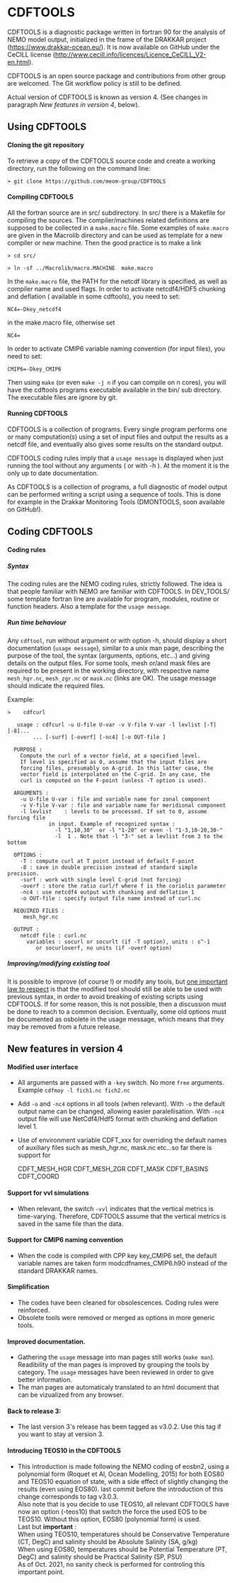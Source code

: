 # CDFTOOLS
  CDFTOOLS is a diagnostic package written in fortran 90 for the analysis of NEMO model output, initialized in  the frame of the DRAKKAR project (<https://www.drakkar-ocean.eu/>). It is now available on GitHub under the CeCILL license (<http://www.cecill.info/licences/Licence_CeCILL_V2-en.html>).

  CDFTOOLS is an open source package and contributions from other group are welcomed. The Git workflow policy is still to be defined.

  Actual version of CDFTOOLS is known as version 4. (See changes in paragraph *New features in version 4*, below).

## Using CDFTOOLS

#### Cloning the git repository
To retrieve a copy of the CDFTOOLS source code and create a working directory, run the following on the command line: 

```> git clone https://github.com/meom-group/CDFTOOLS ```

#### Compiling CDFTOOLS
All the fortran source are in src/ subdirectory. In src/ there is a Makefile for compiling the sources. The compiler/machines related definitions are supposed to be collected in a `make.macro` file. Some examples of `make.macro` are given in the Macrolib directory and can be used as template for a new compiler or new machine. Then the good practice is to make a link 

```> cd src/```

```> ln -sf ../Macrolib/macro.MACHINE  make.macro```

In the `make.macro` file, the PATH for the netcdf library is specified, as well as compiler name and used flags.  In order to activate netcdf4/HDF5 chunking and deflation ( available in some cdftools), you need to set: 

```NC4=-Dkey_netcdf4 ```

in the make.macro file, otherwise set

```NC4= ```

In order to activate CMIP6 variable naming convention (for input files), you need to set:

```CMIP6=-Dkey_CMIP6 ```

Then using `make` (or even `make -j n` if you can compile on n cores), you will have the cdftools programs executable available in the bin/ sub directory. The executable files are ignore by git.


#### Running CDFTOOLS
CDFTOOLS is a collection of programs. Every single program performs one or many computation(s) using a set of input files and output the results as a netcdf file, and eventually also gives some results on the standard output. 

CDFTOOLS coding rules imply that a `usage message` is displayed when just running the tool without any arguments ( or with -h ). At the moment it is the only up to date documentation. 

As CDFTOOLS is a collection of programs, a full diagnostic of model output can be performed writing a script using a sequence of tools. This is done for example in the Drakkar Monitoring Tools (DMONTOOLS, soon available on GitHub!).

## Coding CDFTOOLS
#### Coding rules
##### Syntax
The coding rules are the NEMO coding rules, strictly followed. The idea is that people familiar with NEMO are familiar with CDFTOOLS. In DEV_TOOLS/ some template fortran line are available for program, modules, routine or function headers. Also a template for the `usage message`.
##### Run time behaviour
Any `cdftool`, run without argument or with option -h, should display a short documentation (`usage message`), similar to a unix man page, describing the purpose of the tool, the syntax (arguments,  options, etc...) and giving details on the output files. For some tools, mesh or/and mask files are required to be present in the working directory, with respective name `mesh_hgr.nc`, `mesh_zgr.nc` or `mask.nc` (links are OK). The usage message should indicate the required files.

Example:


```>    cdfcurl```

       usage : cdfcurl -u U-file U-var -v V-file V-var -l levlist [-T] [-8]...
            ... [-surf] [-overf] [-nc4] [-o OUT-file ]
       
      PURPOSE :
        Compute the curl of a vector field, at a specified level.
        If level is specified as 0, assume that the input files are
        forcing files, presumably on A-grid. In this latter case, the
        vector field is interpolated on the C-grid. In any case, the
        curl is computed on the F-point (unless -T option is used).
       
      ARGUMENTS :
        -u U-file U-var : file and variable name for zonal component
        -v V-file V-var : file and variable name for meridional component
        -l levlist    : levels to be processed. If set to 0, assume forcing file
                 in input. Example of recognized syntax :
                   -l "1,10,30"  or -l "1-20" or even -l "1-3,10-20,30-"
                   -l  1 . Note that -l "3-" set a levlist from 3 to the bottom
                   
      OPTIONS :
        -T : compute curl at T point instead of default F-point
        -8 : save in double precision instead of standard simple precision.
        -surf : work with single level C-grid (not forcing)
        -overf : store the ratio curl/f where f is the coriolis parameter
        -nc4 : use netcdf4 output with chunking and deflation 1
        -o OUT-file : specify output file name instead of curl.nc
       
      REQUIRED FILES :
         mesh_hgr.nc
       
      OUTPUT : 
        netcdf file : curl.nc
          variables : socurl or socurlt (if -T option), units : s^-1
             or socurloverf, no units (if -overf option)

##### Improving/modifying existing tool
 It is possible to improve (of course !) or modify any tools, but <u>one important law to respect</u> is that the modified tool should still be able to be used with previous syntax, in order to avoid breaking of existing scripts using CDFTOOLS. If for some reason, this is not possible, then a discussion must be done to reach to a common decision. Eventually, some old options must be documented as osbolete in the usage message, which means that they may be removed from a future release. 

## New features in version 4
#### Modified user interface
 * All arguments are passed with a `-key` switch. No more `free` arguments. Example `cdfmoy -l fich1.nc fich2.nc`
 * Add `-o` and `-nc4` options in all tools (when relevant). With `-o` the default output name can be changed, allowing easier paralellisation. With `-nc4` output file will use NetCdf4/Hdf5 format with chunking and deflation level 1.
 * Use of environment variable CDFT_xxx for overriding  the default names of auxiliary files such as mesh_hgr.nc, mask.nc etc...so far there is support for 

   CDFT_MESH_HGR
   CDFT_MESH_ZGR
   CDFT_MASK
   CDFT_BASINS
   CDFT_COORD

#### Support for vvl simulations
 * When relevant, the switch `-vvl` indicates that the vertical metrics is time-varying. Therefore, CDFTOOLS assume that the vertical metrics is saved in the same file than the data.

#### Support for CMIP6 naming convention
 * When the code is compiled with CPP key key_CMIP6 set, the default variable names are taken form modcdfnames_CMIP6.h90 instead of the standard DRAKKAR names.

#### Simplification
 * The codes have been cleaned for obsolescences. Coding rules were reinforced.
 * Obsolete tools were removed or merged as options in more generic tools. 

#### Improved documentation.
 * Gathering the `usage` message into man pages still works (`make man`). Readibility of the man pages is improved by grouping the tools by category. The `usage` messages have been reviewed in order to give better information.
 * The man pages are automaticaly translated to an html document that can be vizualized from any browser.

#### Back to release 3:
 * The last version 3's release has been tagged as v3.0.2. Use this tag if you want to stay at version 3.

#### Introducing TEOS10 in the CDFTOOLS
 * This introduction is made following the NEMO coding of eosbn2, using a polynomial form (Roquet et Al, Ocean Modelling, 2015) for both 
EOS80 and TEOS10 equation of state, with a side effect of slightly changing the results (even using EOS80). 
last commit before the introduction of this change corresponds to tag v3.0.3.   
Also note that is you decide to use TEOS10, all relevant CDFTOOLS have now an option (-teos10) that switch the 
force the used EOS to be TEOS10.  Without this option, EOS80 (polynomial form) is used.  
Last but **important** :    
When using TEOS10, temperatures should be Conservative Temperature (CT, DegC) and salinity should be Absolute Salinity (SA, g/kg)   
When using EOS80, temperatures should be Potential Temperature (PT, DegC) and salinity should be Practical Salinity (SP, PSU)   
As of Oct. 2021, no sanity check is performed for controling this important point.

